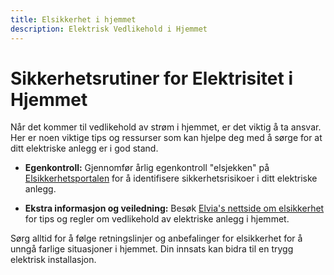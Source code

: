```yaml
---
title: Elsikkerhet i hjemmet
description: Elektrisk Vedlikehold i Hjemmet
---
```


# Sikkerhetsrutiner for Elektrisitet i Hjemmet

Når det kommer til vedlikehold av strøm i hjemmet, er det viktig å ta ansvar. Her er noen viktige tips og ressurser som kan hjelpe deg med å sørge for at ditt elektriske anlegg er i god stand.

- **Egenkontroll:** Gjennomfør årlig egenkontroll "elsjekken" på [Elsikkerhetsportalen](https://www.elsikkerhetsportalen.no) for å identifisere sikkerhetsrisikoer i ditt elektriske anlegg.

- **Ekstra informasjon og veiledning:** Besøk [Elvia's nettside om elsikkerhet](https://www.elvia.no/elsikkerhet/elsikkerhet-i-hjemmet/vedlikehold-av-strom-dette-ma-du-gjore-selv/) for tips og regler om vedlikehold av elektriske anlegg i hjemmet.

Sørg alltid for å følge retningslinjer og anbefalinger for elsikkerhet for å unngå farlige situasjoner i hjemmet. Din innsats kan bidra til en trygg elektrisk installasjon.
